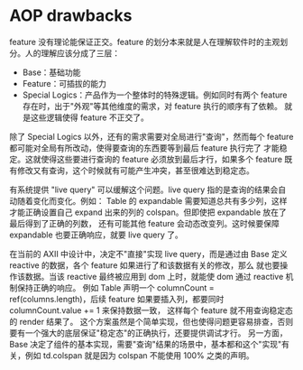 # AOP drawbacks

feature 没有理论能保证正交。feature 的划分本来就是人在理解软件时的主观划分。人的理解应该分成了三层：

- Base：基础功能
- Feature：可插拔的能力
- Special Logics：产品作为一个整体时的特殊逻辑。例如同时有两个 feature 存在时，出于"外观"等其他维度的需求，对 feature 执行的顺序有了依赖。
就是这些逻辑使得 feature 不正交了。

除了 Special Logics 以外，还有的需求需要对全局进行"查询"，然而每个 feature 都可能对全局有所改动，使得要查询的东西要等到最后 feature 执行完了
才能稳定。这就使得这些要进行查询的 feature 必须放到最后才行，如果多个 feature 既有修改又有查询，这个时候就有可能产生冲突，甚至很难达到稳定态。

有系统提供 "live query" 可以缓解这个问题。live query 指的是查询的结果会自动随着变化而变化。例如：
Table 的 expandable 需要知道总共有多少列，这样才能正确设置自己 expand 出来的列的 colspan。但即使把 expandable 放在了最后得到了正确的列数，
还有可能其他 feature 会动态改变列。这时候要保障 expandable 也要正确响应，就要 live query 了。

在当前的 AXII 中设计中，决定不"直接"实现 live query，而是通过由 Base 定义 reactive 的数据，各个 feature 如果进行了和该数据有关的修改，那么
就也要操作该数据。当该 reactive 最终被应用到 dom 上时，就能使 dom 通过 reactive 机制保持正确的响应。
例如 Table 声明一个 columnCount  = ref(columns.length)，后续 feature 如果要插入列，都要同时 columnCount.value += 1 来保持数据一致，
这样每个 feature 就不用查询稳定态的 render 结果了。
这个方案虽然是个简单实现，但也使得问题更容易排查，否则要有一个强大的底层保证"稳定态"的正确执行，还要提供调试才行。
另一方面，Base 决定了组件的基本实现，需要"查询"结果的场景中，基本都和这个"实现"有关，例如 td.colspan 就是因为 colspan 不能使用 100% 之类的声明。
 